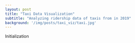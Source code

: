 ```yaml
---
layout: post
title: "Taxi Data Visualization"
subtitle: "Analyzing ridership data of taxis from in 2019"
background: '/img/posts/taxi_viz/taxi.jpg'
---
```


Initialization